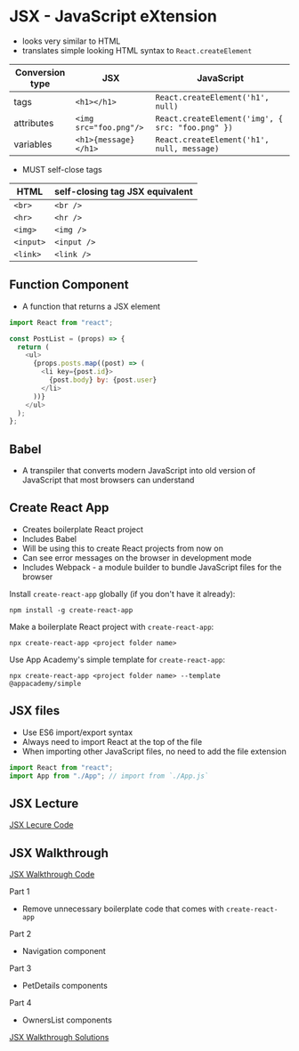 # JSX - JavaScript eXtension

- looks very similar to HTML
- translates simple looking HTML syntax to `React.createElement`

| Conversion type | JSX                    | JavaScript                                       |
| --------------- | ---------------------- | ------------------------------------------------ |
| tags            | `<h1></h1> `           | `React.createElement('h1', null)`                |
| attributes      | `<img src="foo.png"/>` | `React.createElement('img', { src: "foo.png" })` |
| variables       | `<h1>{message}</h1>`   | `React.createElement('h1', null, message)`       |

- MUST self-close tags

| HTML      | self-closing tag JSX equivalent |
| --------- | ------------------------------- |
| `<br>`    | `<br />`                        |
| `<hr>`    | `<hr />`                        |
| `<img>`   | `<img />`                       |
| `<input>` | `<input />`                     |
| `<link>`  | `<link />`                      |

## Function Component

- A function that returns a JSX element

```js
import React from "react";

const PostList = (props) => {
  return (
    <ul>
      {props.posts.map((post) => (
        <li key={post.id}>
          {post.body} by: {post.user}
        </li>
      ))}
    </ul>
  );
};
```

## Babel

- A transpiler that converts modern JavaScript into old version of JavaScript
  that most browsers can understand

## Create React App

- Creates boilerplate React project
- Includes Babel
- Will be using this to create React projects from now on
- Can see error messages on the browser in development mode
- Includes Webpack - a module builder to bundle JavaScript files for the browser

Install `create-react-app` globally (if you don't have it already):

```
npm install -g create-react-app
```

Make a boilerplate React project with `create-react-app`:

```
npx create-react-app <project folder name>
```

Use App Academy's simple template for `create-react-app`:

```
npx create-react-app <project folder name> --template @appacademy/simple
```

## JSX files

- Use ES6 import/export syntax
- Always need to import React at the top of the file
- When importing other JavaScript files, no need to add the file extension

```js
import React from "react";
import App from "./App"; // import from `./App.js`
```

## JSX Lecture

[JSX Lecure Code]

## JSX Walkthrough

[JSX Walkthrough Code]

Part 1

- Remove unnecessary boilerplate code that comes with `create-react-app`

Part 2

- Navigation component

Part 3

- PetDetails components

Part 4

- OwnersList components

[JSX Walkthrough Solutions]

[jsx walkthrough code]: ./jsx-solutions
[jsx walkthrough solutions]: ./jsx-solutions.zip
[jsx lecure code]: ./jsx-lecture
